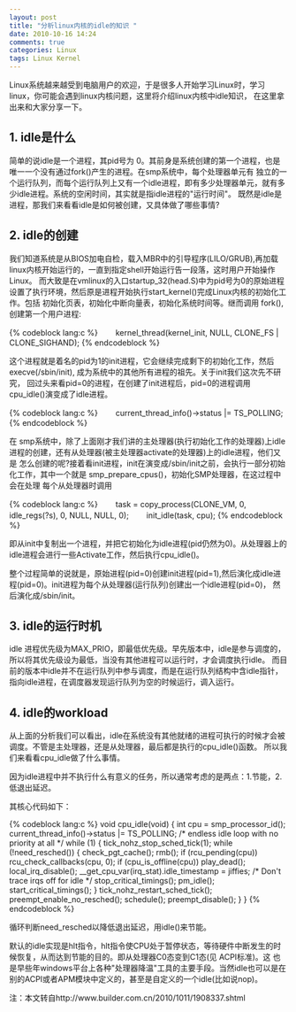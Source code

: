 ```yaml
---
layout: post
title: "分析linux内核的idle的知识 "
date: 2010-10-16 14:24
comments: true
categories: Linux
tags: Linux Kernel
---
```

<p>Linux系统越来越受到电脑用户的欢迎，于是很多人开始学习Linux时，学习linux，你可能会遇到linux内核问题，这里将介绍linux内核中idle知识，
在这里拿出来和大家分享一下。</p>

<h2>1. idle是什么</h2>
<p>简单的说idle是一个进程，其pid号为 0。其前身是系统创建的第一个进程，也是唯一一个没有通过fork()产生的进程。在smp系统中，每个处理器单元有
独立的一个运行队列，而每个运行队列上又有一个idle进程，即有多少处理器单元，就有多少idle进程。系统的空闲时间，其实就是指idle进程的"运行时间"。
既然是idle是进程，那我们来看看idle是如何被创建，又具体做了哪些事情?</p>

<!--more-->

<h2>2. idle的创建</h2>
<p>我们知道系统是从BIOS加电自检，载入MBR中的引导程序(LILO/GRUB),再加载linux内核开始运行的，一直到指定shell开始运行告一段落，这时用户开始操作Linux。
而大致是在vmlinux的入口startup_32(head.S)中为pid号为0的原始进程设置了执行环境，然后原是进程开始执行start_kernel()完成Linux内核的初始化工作。包括
初始化页表，初始化中断向量表，初始化系统时间等。继而调用 fork(),创建第一个用户进程:</p>
{% codeblock lang:c %}
　　kernel_thread(kernel_init, NULL, CLONE_FS | CLONE_SIGHAND);
{% endcodeblock %}

<p>这个进程就是着名的pid为1的init进程，它会继续完成剩下的初始化工作，然后execve(/sbin/init), 成为系统中的其他所有进程的祖先。关于init我们这次先不研究，
回过头来看pid=0的进程，在创建了init进程后，pid=0的进程调用 cpu_idle()演变成了idle进程。</p>
{% codeblock lang:c %}
　　current_thread_info()->status |= TS_POLLING;
{% endcodeblock %}

<p>在 smp系统中，除了上面刚才我们讲的主处理器(执行初始化工作的处理器)上idle进程的创建，还有从处理器(被主处理器activate的处理器)上的idle进程，他们又是
怎么创建的呢?接着看init进程，init在演变成/sbin/init之前，会执行一部分初始化工作，其中一个就是 smp_prepare_cpus()，初始化SMP处理器，在这过程中会在处理
每个从处理器时调用</p>
{% codeblock lang:c %}
　　task = copy_process(CLONE_VM, 0, idle_regs(?s), 0, NULL, NULL, 0);
　　init_idle(task, cpu);
{% endcodeblock %}

<p>即从init中复制出一个进程，并把它初始化为idle进程(pid仍然为0)。从处理器上的idle进程会进行一些Activate工作，然后执行cpu_idle()。</p>

<p>整个过程简单的说就是，原始进程(pid=0)创建init进程(pid=1),然后演化成idle进程(pid=0)。init进程为每个从处理器(运行队列)创建出一个idle进程(pid=0)，
然后演化成/sbin/init。</p>

<h2>3. idle的运行时机</h2>
<p>idle 进程优先级为MAX_PRIO，即最低优先级。早先版本中，idle是参与调度的，所以将其优先级设为最低，当没有其他进程可以运行时，才会调度执行idle。
而目前的版本中idle并不在运行队列中参与调度，而是在运行队列结构中含idle指针，指向idle进程，在调度器发现运行队列为空的时候运行，调入运行。</p>

<h2>4. idle的workload</h2>
<p>从上面的分析我们可以看出，idle在系统没有其他就绪的进程可执行的时候才会被调度。不管是主处理器，还是从处理器，最后都是执行的cpu_idle()函数。
所以我们来看看cpu_idle做了什么事情。</p>

<p>因为idle进程中并不执行什么有意义的任务，所以通常考虑的是两点：1.节能，2.低退出延迟。</p>

<p>其核心代码如下：</p>
{% codeblock lang:c %}
void cpu_idle(void) {
	int cpu = smp_processor_id();
	current_thread_info()->status |= TS_POLLING;   /* endless idle loop with no priority at all */
	while (1) {
		tick_nohz_stop_sched_tick(1);
		while (!need_resched()) {
			check_pgt_cache();
			rmb();
			if (rcu_pending(cpu))  rcu_check_callbacks(cpu, 0);
			if (cpu_is_offline(cpu))  play_dead();
			local_irq_disable();
			__get_cpu_var(irq_stat).idle_timestamp = jiffies; /* Don't trace irqs off for idle */
			stop_critical_timings();
			pm_idle();
			start_critical_timings();
		}
		tick_nohz_restart_sched_tick();
		preempt_enable_no_resched();
		schedule();
		preempt_disable();
	}
}
{% endcodeblock %}

<p>循环判断need_resched以降低退出延迟，用idle()来节能。</p>

<p>默认的idle实现是hlt指令，hlt指令使CPU处于暂停状态，等待硬件中断发生的时候恢复，从而达到节能的目的。即从处理器C0态变到C1态(见 ACPI标准)。这
也是早些年windows平台上各种"处理器降温"工具的主要手段。当然idle也可以是在别的ACPI或者APM模块中定义的，甚至是自定义的一个idle(比如说nop)。</p>

<p>注：本文转自http://www.builder.com.cn/2010/1011/1908337.shtml</p>